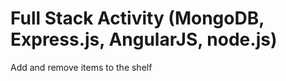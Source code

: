 # Full Stack Activity (MongoDB, Express.js, AngularJS, node.js)


Add and remove items to the shelf 
